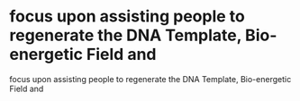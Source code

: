 # focus upon assisting people to regenerate the DNA Template, Bio-energetic Field and

focus upon assisting people to regenerate the DNA Template, Bio-energetic Field and